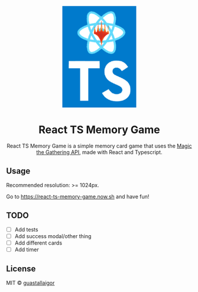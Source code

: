 <div align="center">
  <img src="./public/logomemorygame1.png" width="200px">
  <h1>React TS Memory Game</h1>
</div>

<p align="center">
  React TS Memory Game is a simple memory card game that uses the <a href="https://docs.magicthegathering.io" target="_blank">Magic the Gathering API</a>, made with React and Typescript.
</p>

## Usage

Recommended resolution: >= 1024px.

Go to https://react-ts-memory-game.now.sh and have fun!

## TODO

* [ ] Add tests
* [ ] Add success modal/other thing
* [ ] Add different cards
* [ ] Add timer

## License

MIT © [guastallaigor](https://github.com/guastallaigor/react-ts-memory-game/blob/master/LICENSE)
